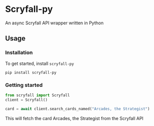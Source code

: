 # Scryfall-py

An async Scryfall API wrapper written in Python

## Usage

### Installation

To get started, install `scryfall-py`

`pip install scryfall-py`

### Getting started

```py
from scryfall import Scryfall
client = Scryfall()

card = await client.search_cards_named("Arcades, the Strategist")
```

This will fetch the card Arcades, the Strategist from the Scryfall API

